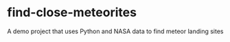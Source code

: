 # find-close-meteorites
A demo project  that uses Python and NASA data to find meteor landing sites
